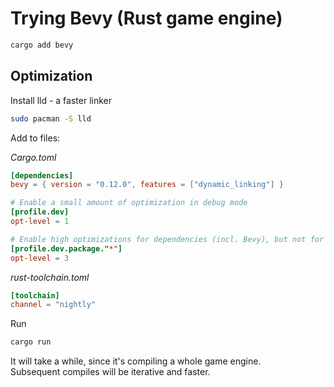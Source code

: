 # Trying Bevy (Rust game engine)


```bash
cargo add bevy
```


## Optimization

Install lld - a faster linker

```bash
sudo pacman -S lld
```


Add to files:

*Cargo.toml*
```toml
[dependencies]
bevy = { version = "0.12.0", features = ["dynamic_linking"] }

# Enable a small amount of optimization in debug mode
[profile.dev]
opt-level = 1

# Enable high optimizations for dependencies (incl. Bevy), but not for our code:
[profile.dev.package."*"]
opt-level = 3
```

*rust-toolchain.toml*
```toml
[toolchain]
channel = "nightly"
```

Run
```bash
cargo run
```

It will take a while, since it's compiling a whole game engine.  
Subsequent compiles will be iterative and faster.

